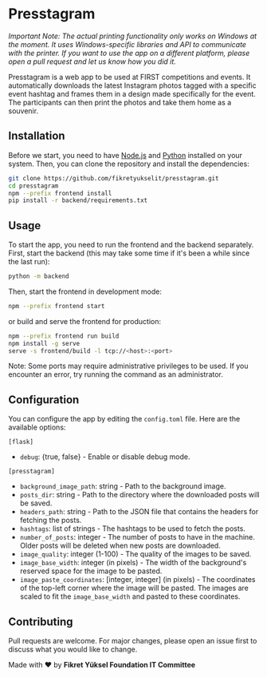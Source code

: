 # Presstagram

_Important Note: The actual printing functionality only works on Windows at the moment. It uses Windows-specific libraries and API to communicate with the printer. If you want to use the app on a different platform, please open a pull request and let us know how you did it._

Presstagram is a web app to be used at FIRST competitions and events. It automatically downloads the latest Instagram photos tagged with a specific event hashtag and frames them in a design made specifically for the event. The participants can then print the photos and take them home as a souvenir.

## Installation

Before we start, you need to have [Node.js](https://nodejs.org/en/) and [Python](https://www.python.org/) installed on your system. Then, you can clone the repository and install the dependencies:

```bash
git clone https://github.com/fikretyukselit/presstagram.git
cd presstagram
npm --prefix frontend install
pip install -r backend/requirements.txt
```

## Usage

To start the app, you need to run the frontend and the backend separately. First, start the backend (this may take some time if it's been a while since the last run):

```bash
python -m backend
```

Then, start the frontend in development mode:

```bash
npm --prefix frontend start
```

or build and serve the frontend for production:

```bash
npm --prefix frontend run build
npm install -g serve
serve -s frontend/build -l tcp://<host>:<port>
```

Note: Some ports may require administrative privileges to be used. If you encounter an error, try running the command as an administrator.

## Configuration

You can configure the app by editing the `config.toml` file. Here are the available options:

`[flask]`

- `debug`: {true, false} - Enable or disable debug mode.

`[presstagram]`

- `background_image_path`: string - Path to the background image.
- `posts_dir`: string - Path to the directory where the downloaded posts will be saved.
- `headers_path`: string - Path to the JSON file that contains the headers for fetching the posts.
- `hashtags`: list of strings - The hashtags to be used to fetch the posts.
- `number_of_posts`: integer - The number of posts to have in the machine. Older posts will be deleted when new posts are downloaded.
- `image_quality`: integer (1-100) - The quality of the images to be saved.
- `image_base_width`: integer (in pixels) - The width of the background's reserved space for the image to be pasted.
- `image_paste_coordinates`: [integer, integer] (in pixels) - The coordinates of the top-left corner where the image will be pasted. The images are scaled to fit the `image_base_width` and pasted to these coordinates.

## Contributing

Pull requests are welcome. For major changes, please open an issue first to discuss what you would like to change.

Made with ❤️ by **Fikret Yüksel Foundation IT Committee**

